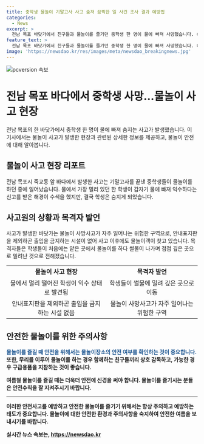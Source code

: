 ```yaml
---
title: 중학생 물놀이 기말고사 사고 숨져 끔찍한 일 사건 조사 결과 예방법
categories:
  - News
excerpt: >
  전남 목포 바닷가에서 친구들과 물놀이를 즐기던 중학생 한 명이 물에 빠져 사망했습니다. 해경의 수색 끝에 발견된 학생은 병원으로 옮겨졌지만 숨졌으며, 사고는 기말고사를 마치고 놀러왔던 기념 물놀이 중에 발생했습니다. 목격자들은 얕은 곳에서 시작한 물놀이가 깊은 곳으로 이동되는 과정에서 사고가 발생했다고 증언했습니다. 사고가 발생한 바닷가는 위험 구역으로 지정되어 있으나, 안내표지판 외에 출입을 금지하는 시설이 없어 안전사고가 빈번하게 발생하고 있다는 지적이 있습니다.
feature_text: >
  전남 목포 바닷가에서 친구들과 물놀이를 즐기던 중학생 한 명이 물에 빠져 사망했습니다. 해경의 수색 끝에 발견된 학생은 병원으로 옮겨졌지만 숨졌으며, 사고는 기말고사를 마치고 놀러왔던 기념 물놀이 중에 발생했습니다. 목격자들은 얕은 곳에서 시작한 물놀이가 깊은 곳으로 이동되는 과정에서 사고가 발생했다고 증언했습니다. 사고가 발생한 바닷가는 위험 구역으로 지정되어 있으나, 안내표지판 외에 출입을 금지하는 시설이 없어 안전사고가 빈번하게 발생하고 있다는 지적이 있습니다.
image: 'https://newsdao.kr/res/images/meta/newsdao_breakingnews.jpg'
---
```


<p><img src="https://newsdao.kr/res/images/meta/newsdao_breakingnews.jpg" alt="pcversion 속보" /></p>

<h1>전남 목포 바다에서 중학생 사망…물놀이 사고 현장</h1>

<p data-ke-size="size16">전남 목포의 한 바닷가에서 중학생 한 명이 물에 빠져 숨지는 사고가 발생했습니다. 이 기사에서는 물놀이 사고가 발생한 현장과 관련된 상세한 정보를 제공하고, 물놀이 안전에 대해 알아봅니다.</p>

<h2 data-ke-size="size26">물놀이 사고 현장 리포트</h2>

<p>전남 목포시 죽교동 앞 바다에서 발생한 사고는 기말고사를 끝낸 중학생들이 물놀이를 하던 중에 일어났습니다. 물에서 가장 멀리 있던 한 학생이 갑자기 물에 빠져 익수하다는 신고를 받은 해경이 수색을 했지만, 결국 학생은 숨지게 되었습니다.</p>

<h2 data-ke-size="size26">사고원의 상황과 목격자 발언</h2>

<p>사고가 발생한 바닷가는 물놀이 사망사고가 자주 일어나는 위험한 구역으로, 안내표지판을 제외하곤 출입을 금지하는 시설이 없어 사고 이후에도 물놀이객이 찾고 있습니다. 목격자들은 학생들이 처음에는 얕은 곳에서 물놀이를 하다 썰물이 나가며 점점 깊은 곳으로 밀려난 것으로 전해졌습니다.</p>

<table>
  <tr>
    <td style="text-align: center; height: 17px;"><b>물놀이 사고 현장</b></td>
    <td style="text-align: center; height: 17px;"><b>목격자 발언</b></td>
  </tr>
  <tr>
    <td style="text-align: center; height: 17px;">물에서 멀리 떨어진 학생이 익수 상태로 발견됨</td>
    <td style="text-align: center; height: 17px;">학생들이 썰물에 밀려 깊은 곳으로 이동</td>
  </tr>
  <tr>
    <td style="text-align: center; height: 17px;">안내표지판을 제외하곤 출입을 금지하는 시설 없음</td>
    <td style="text-align: center; height: 17px;">물놀이 사망사고가 자주 일어나는 위험한 구역</td>
  </tr>
</table>

<h2 data-ke-size="size26">안전한 물놀이를 위한 주의사항</h2>

<p><b><span style="color: #1a5490;">물놀이를 즐길 때 안전을 위해서는 물놀이장소의 안전 여부를 확인하는 것이 중요합니다.</span><b> 또한, 무리를 이루어 물놀이를 하는 경우 함께하는 친구들끼리 상호 감독하고, 가능한 경우 구급용품을 지참하는 것이 좋습니다.</p>

<p>여름철 물놀이를 즐길 때는 더욱더 안전에 신경을 써야 합니다. 물놀이를 즐기시는 분들은 안전수칙을 잘 지켜주시기 바랍니다.</p>

<hr>

<p data-ke-size="size16">이러한 안전사고를 예방하고 안전한 물놀이를 즐기기 위해서는 항상 주의하고 예방하는 태도가 중요합니다. 물놀이에 대한 안전한 환경과 주의사항을 숙지하여 안전한 여름을 보내시기를 바랍니다.</p>
실시간 뉴스 속보는, <a href="https://newsdao.kr" rel="dofollow">https://newsdao.kr</a>


